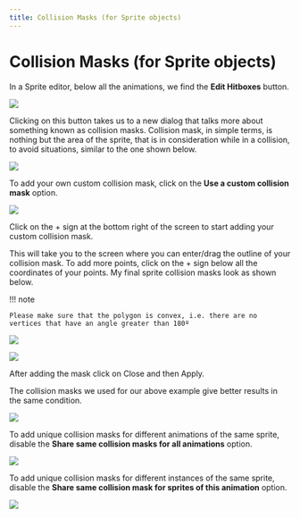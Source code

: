 ```yaml
---
title: Collision Masks (for Sprite objects)
---
```

# Collision Masks (for Sprite objects)

In a Sprite editor, below all the animations, we find the **Edit Hitboxes** button.

![](/gdevelop5/objects/screenshot_from_2019-05-21_16-36-32.png)

Clicking on this button takes us to a new dialog that talks more about something known as collision masks. Collision mask, in simple terms, is nothing but the area of the sprite, that is in consideration while in a collision, to avoid situations, similar to the one shown below.

![](/gdevelop5/objects/screenshot_from_2019-05-21_17-00-45.png)

To add your own custom collision mask, click on the **Use a custom collision mask** option.

![](/gdevelop5/objects/screenshot_from_2019-05-21_17-03-48.png)

Click on the + sign at the bottom right of the screen to start adding your custom collision mask.

This will take you to the screen where you can enter/drag the outline of your collision mask. To add more points, click on the + sign below all the coordinates of your points. My final sprite collision masks look as shown below.

!!! note

    Please make sure that the polygon is convex, i.e. there are no vertices that have an angle greater than 180º

![](/gdevelop5/objects/screenshot_from_2019-05-21_17-19-28.png)

![](/gdevelop5/objects/screenshot_from_2019-05-21_17-22-22.png)

After adding the mask click on Close and then Apply.

The collision masks we used for our above example give better results in the same condition.

![](/gdevelop5/objects/screenshot_from_2019-05-21_17-26-52.png)

To add unique collision masks for different animations of the same sprite, disable the **Share same collision masks for all animations** option.

![](/gdevelop5/objects/sprite/annotation_2019-06-21_121320.png)

To add unique collision masks for different instances of the same sprite, disable the **Share same collision mask for sprites of this animation** option.

![](/gdevelop5/objects/sprite/annotation_2019-06-21_121540.png)